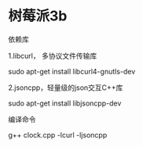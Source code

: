# 树莓派3b

依赖库

1.libcurl， 多协议文件传输库

sudo apt-get install libcurl4-gnutls-dev

2.jsoncpp，轻量级的json交互C++库

sudo apt-get install  libjsoncpp-dev

编译命令

g++ clock.cpp -lcurl -ljsoncpp
